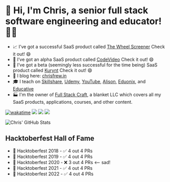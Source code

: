 # 👋 Hi, I'm Chris, a senior full stack software engineering and educator! 👨‍💻

- 📈 I’ve got a successful SaaS product called [The Wheel Screener](https://wheelscreener.com) Check it out! 😄
- 🎥 I’ve got an alpha SaaS product called [CodeVideo](https://codevideo.io) Check it out! 😄
- 🔄 I’ve got a beta (seemingly less successful for the time being) SaaS product called [Kurynt](https://kurynt.com) Check it out! 😄
- 📝  I blog here: [chrisfrew.in](https://chrisfrew.in)
- 🎓  I teach on [Skillshare](https://www.skillshare.com/user/christopherfrewin), [Udemy](https://www.udemy.com/user/chris-frewin/), [YouTube](https://www.youtube.com/channel/UCLaNEXFBI1wpGtxvGVjfHKw), [Alison](https://alison.com/profile/public/22027043/Chris%20Frewin), [Eduonix](https://www.eduonix.com/u/chris-frewin), and [Educative](https://www.educative.io/profile/view/5163185537024000)
- 🏭  I'm the owner of [Full Stack Craft](https://fullstackcraft.com), a blanket LLC which covers all my SaaS products, applications, courses, and other content.

[![wakatime](https://wakatime.com/badge/user/1a7b5f29-2708-4091-928e-dc636095ae43.svg)](https://wakatime.com/@1a7b5f29-2708-4091-928e-dc636095ae43)
![](https://visitor-badge.glitch.me/badge?page_id=princefishthrower.princefishthrower)
![](https://img.shields.io/youtube/channel/views/UCLaNEXFBI1wpGtxvGVjfHKw?label=Full%20Stack%20Craft%20YouTube%20Views&style=social)
![](https://img.shields.io/youtube/channel/subscribers/UCLaNEXFBI1wpGtxvGVjfHKw?label=Full%20Stack%20Craft%20YouTube%20Subscribers&style=social)

![Chris' GitHub Stats](https://github-readme-stats.vercel.app/api/?username=princefishthrower&show_icons=true&title_color=f92672&icon_color=00FFFF&text_color=9f9f9f&bg_color=1A1A1A)

## Hacktoberfest Hall of Fame
- 🎃 Hacktoberfest 2018 - ✅ 4 out 4 PRs
- 🎃 Hacktoberfest 2019 - ✅ 4 out 4 PRs
- 🎃 Hacktoberfest 2020 - ❌ 3 out 4 PRs <-- sad!
- 🎃 Hacktoberfest 2021 - ✅ 4 out 4 PRs
- 🎃 Hacktoberfest 2022 - ✅ 4 out 4 PRs

